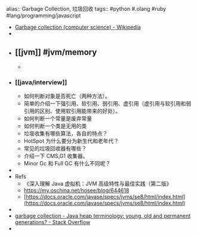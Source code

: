 alias:: Garbage Collection, 垃圾回收
tags:: #python \#.olang #ruby #lang/programming/javascript

- [Garbage collection (computer science) - Wikipedia](https://en.wikipedia.org/wiki/Garbage_collection_(computer_science))
-
- ## [[jvm]] #jvm/memory
  -
- ### [[java/interview]]
  - 如何判断对象是否死亡（两种方法）。
  - 简单的介绍一下强引用、软引用、弱引用、虚引用（虚引用与软引用和弱引用的区别、使用软引用能带来的好处）。
  - 如何判断一个常量是废弃常量
  - 如何判断一个类是无用的类
  - 垃圾收集有哪些算法，各自的特点？
  - HotSpot 为什么要分为新生代和老年代？
  - 常见的垃圾回收器有哪些？
  - 介绍一下 CMS,G1 收集器。
  - Minor Gc 和 Full GC 有什么不同呢？
-
- Refs
  - 《深入理解 Java 虚拟机：JVM 高级特性与最佳实践（第二版》
  - https://my.oschina.net/hosee/blog/644618
  - [https://docs.oracle.com/javase/specs/jvms/se8/html/index.html](https://docs.oracle.com/javase/specs/jvms/se8/html/index.html)
-
- [garbage collection - Java heap terminology: young, old and permanent generations? - Stack Overflow](https://stackoverflow.com/questions/2129044/java-heap-terminology-young-old-and-permanent-generations)
-